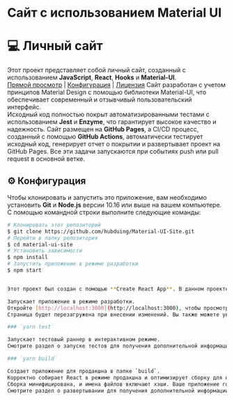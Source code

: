 # Сайт с использованием Material UI

# 💻 Личный сайт
Этот проект представляет собой личный сайт, созданный с использованием **JavaScript**, **React**, **Hooks** и **Material-UI**.  
[Прямой просмотр](#) | [Конфигурация](#) | [Лицензия](#)
Сайт разработан с учетом принципов Material Design с помощью библиотеки Material-UI, что обеспечивает современный и отзывчивый пользовательский интерфейс.  
Исходный код полностью покрыт автоматизированными тестами с использованием **Jest** и **Enzyme**, что гарантирует высокое качество и надежность.
Сайт размещен на **GitHub Pages**, а CI/CD процесс, созданный с помощью **GitHub Actions**, автоматически тестирует исходный код, генерирует отчет о покрытии и развертывает проект на GitHub Pages. Все эти задачи запускаются при событиях push или pull request в основной ветке.
## ⚙️ Конфигурация
Чтобы клонировать и запустить это приложение, вам необходимо установить **Git** и **Node.js** версии 10.16 или выше на вашем компьютере.  
С помощью командной строки выполните следующие команды:
```bash
# Клонировать этот репозиторий
$ git clone https://github.com/hubduing/Material-UI-Site.git
# Перейти в папку репозитория
$ cd material-ui-site
# Установить зависимости
$ npm install
# Запустить приложение в режиме разработки
$ npm start


Этот проект был создан с помощью **Create React App**. В данном проекте используется **Material UI** — популярная библиотека компонентов для React, основанная на принципах Material Design от Google. 

Запускает приложение в режиме разработки.  
Откройте [http://localhost:3000](http://localhost:3000), чтобы просмотреть его в вашем браузере.  
Страница будет перезагружена при внесении изменений. Вы также можете увидеть любые ошибки линтинга в консоли.

### `yarn test`

Запускает тестовый раннер в интерактивном режиме.  
Смотрите раздел о запуске тестов для получения дополнительной информации.

### `yarn build`

Создает приложение для продакшна в папке `build`.  
Корректно собирает React в режиме продакшна и оптимизирует сборку для наилучшей производительности.  
Сборка минифицирована, и имена файлов включают хэши. Ваше приложение готово к развертыванию!  
Смотрите раздел о развертывании для получения дополнительной информации.
